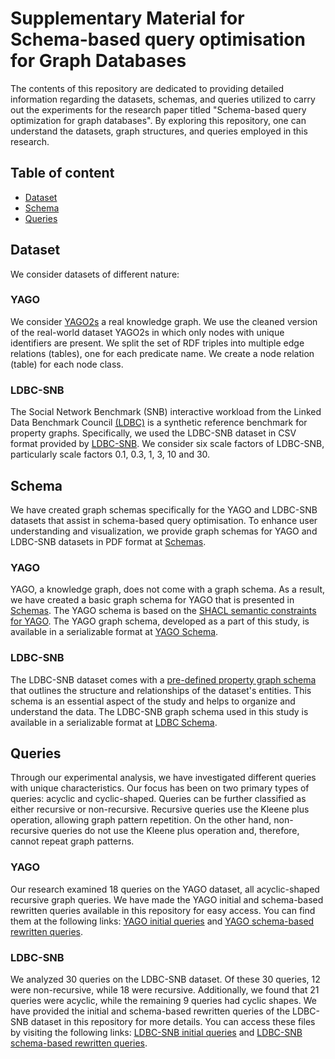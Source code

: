 # Supplementary Material for Schema-based query optimisation for Graph Databases

The contents of this repository are dedicated to providing detailed information regarding the datasets, schemas, and queries utilized to carry out the experiments for the research paper titled "Schema-based query optimization for graph databases". By exploring this repository, one can understand the datasets, graph structures, and queries employed in this research.

## Table of content

* [Dataset](#dataset)
* [Schema](#schema)
* [Queries](#queries)



## Dataset 
We consider datasets of different nature:

### YAGO
We consider [YAGO2s](https://yago-knowledge.org/downloads/yago-2s) a real knowledge graph. We use the cleaned version of the real-world dataset YAGO2s in which only nodes with unique identifiers are present. We split the set of RDF triples into multiple edge relations (tables), one for each predicate name. We create a node relation (table) for each node class.

### LDBC-SNB
 The Social Network Benchmark (SNB) interactive workload from the Linked Data Benchmark Council [(LDBC)](https://ldbcouncil.org) is a synthetic reference benchmark for property graphs. Specifically, we used the LDBC-SNB dataset in CSV format provided by [LDBC-SNB](https://repository.surfsara.nl/datasets/cwi/snb). We consider six scale factors of LDBC-SNB, particularly scale factors 0.1, 0.3, 1, 3, 10 and 30. 


<!-- In this study, the YAGO and LDBC-SNB datasets are a collection of data that comprise node and edge relations. Node relations are designated with the prefix NR and describe the properties of individual nodes, while edge relations are designated with the prefix ER and describe the connections between nodes. -->

## Schema
We have created graph schemas specifically for the YAGO and LDBC-SNB datasets that assist in schema-based query optimisation. To enhance user understanding and visualization, we provide graph schemas for YAGO and LDBC-SNB datasets in PDF format at [Schemas](/Schema/Graph_Schema_for_VLDB.pdf).
### YAGO

YAGO, a knowledge graph, does not come with a graph schema. As a result, we have created a basic graph schema for YAGO that is presented in [Schemas](/Schema/Graph_Schema_for_VLDB.pdf). The YAGO schema is based on the [SHACL semantic constraints for YAGO](https://arxiv.org/abs/2308.11884). The YAGO graph schema, developed as a part of this study, is available in a serializable format at [YAGO Schema](/Schema/Graph_schema_YAGO_Serializable.txt).

### LDBC-SNB
The LDBC-SNB dataset comes with a [pre-defined property graph schema](https://doi.org/10.1145/2723372.2742786) that outlines the structure and relationships of the dataset's entities. This schema is an essential aspect of the study and helps to organize and understand the data. The LDBC-SNB graph schema used in this study is available in a serializable format at [LDBC Schema](/Schema/Graph_Schema_LDBC_Serializable.txt).


## Queries
Through our experimental analysis, we have investigated different queries with unique characteristics. Our focus has been on two primary types of queries: acyclic and cyclic-shaped. Queries can be further classified as either recursive or non-recursive. Recursive queries use the Kleene plus operation, allowing graph pattern repetition. On the other hand, non-recursive queries do not use the Kleene plus operation and, therefore, cannot repeat graph patterns.


### YAGO
Our research examined 18 queries on the YAGO dataset, all acyclic-shaped recursive graph queries. We have made the YAGO initial and schema-based rewritten queries available in this repository for easy access. You can find them at the following links: [YAGO initial queries](/Queries/UCQT_Initial_Query_YAGO.csv) and [YAGO schema-based rewritten queries](/Queries/UCQT_Schema_Based_Rewritten_YAGO.csv).


### LDBC-SNB
We analyzed 30 queries on the LDBC-SNB dataset. Of these 30 queries, 12 were non-recursive, while 18 were recursive. Additionally, we found that 21 queries were acyclic, while the remaining 9 queries had cyclic shapes. We have provided the initial and schema-based rewritten queries of the LDBC-SNB dataset in this repository for more details. You can access these files by visiting the following links: [LDBC-SNB initial queries](/Queries/UCQT_Initial_Query_LDBC.csv) and [LDBC-SNB schema-based rewritten queries](/Queries/UCQT_Schema_Based_Rewritten_LDBC.csv).








<!-- ## Getting started

To make it easy for you to get started with GitLab, here's a list of recommended next steps.

Already a pro? Just edit this README.md and make it your own. Want to make it easy? [Use the template at the bottom](#editing-this-readme)!

## Add your files

- [ ] [Create](https://docs.gitlab.com/ee/user/project/repository/web_editor.html#create-a-file) or [upload](https://docs.gitlab.com/ee/user/project/repository/web_editor.html#upload-a-file) files
- [ ] [Add files using the command line](https://docs.gitlab.com/ee/gitlab-basics/add-file.html#add-a-file-using-the-command-line) or push an existing Git repository with the following command:

```
cd existing_repo
git remote add origin https://gitlab.inria.fr/tyrex-public/schema-graph-query.git
git branch -M main
git push -uf origin main
```

## Integrate with your tools

- [ ] [Set up project integrations](https://gitlab.inria.fr/tyrex-public/schema-graph-query/-/settings/integrations)

## Collaborate with your team

- [ ] [Invite team members and collaborators](https://docs.gitlab.com/ee/user/project/members/)
- [ ] [Create a new merge request](https://docs.gitlab.com/ee/user/project/merge_requests/creating_merge_requests.html)
- [ ] [Automatically close issues from merge requests](https://docs.gitlab.com/ee/user/project/issues/managing_issues.html#closing-issues-automatically)
- [ ] [Enable merge request approvals](https://docs.gitlab.com/ee/user/project/merge_requests/approvals/)
- [ ] [Set auto-merge](https://docs.gitlab.com/ee/user/project/merge_requests/merge_when_pipeline_succeeds.html)

## Test and Deploy

Use the built-in continuous integration in GitLab.

- [ ] [Get started with GitLab CI/CD](https://docs.gitlab.com/ee/ci/quick_start/index.html)
- [ ] [Analyze your code for known vulnerabilities with Static Application Security Testing (SAST)](https://docs.gitlab.com/ee/user/application_security/sast/)
- [ ] [Deploy to Kubernetes, Amazon EC2, or Amazon ECS using Auto Deploy](https://docs.gitlab.com/ee/topics/autodevops/requirements.html)
- [ ] [Use pull-based deployments for improved Kubernetes management](https://docs.gitlab.com/ee/user/clusters/agent/)
- [ ] [Set up protected environments](https://docs.gitlab.com/ee/ci/environments/protected_environments.html)

***

# Editing this README

When you're ready to make this README your own, just edit this file and use the handy template below (or feel free to structure it however you want - this is just a starting point!). Thanks to [makeareadme.com](https://www.makeareadme.com/) for this template.

## Suggestions for a good README

Every project is different, so consider which of these sections apply to yours. The sections used in the template are suggestions for most open source projects. Also keep in mind that while a README can be too long and detailed, too long is better than too short. If you think your README is too long, consider utilizing another form of documentation rather than cutting out information.

## Name
Schema-based Query Optimisation for Graph Databases - Supplementary material

## Description
Let people know what your project can do specifically. Provide context and add a link to any reference visitors might be unfamiliar with. A list of Features or a Background subsection can also be added here. If there are alternatives to your project, this is a good place to list differentiating factors.

## Badges
On some READMEs, you may see small images that convey metadata, such as whether or not all the tests are passing for the project. You can use Shields to add some to your README. Many services also have instructions for adding a badge.

## Visuals
Depending on what you are making, it can be a good idea to include screenshots or even a video (you'll frequently see GIFs rather than actual videos). Tools like ttygif can help, but check out Asciinema for a more sophisticated method.

## Installation
Within a particular ecosystem, there may be a common way of installing things, such as using Yarn, NuGet, or Homebrew. However, consider the possibility that whoever is reading your README is a novice and would like more guidance. Listing specific steps helps remove ambiguity and gets people to using your project as quickly as possible. If it only runs in a specific context like a particular programming language version or operating system or has dependencies that have to be installed manually, also add a Requirements subsection.

## Usage
Use examples liberally, and show the expected output if you can. It's helpful to have inline the smallest example of usage that you can demonstrate, while providing links to more sophisticated examples if they are too long to reasonably include in the README.

## Support
Tell people where they can go to for help. It can be any combination of an issue tracker, a chat room, an email address, etc.

## Roadmap
If you have ideas for releases in the future, it is a good idea to list them in the README.

## Contributing
State if you are open to contributions and what your requirements are for accepting them.

For people who want to make changes to your project, it's helpful to have some documentation on how to get started. Perhaps there is a script that they should run or some environment variables that they need to set. Make these steps explicit. These instructions could also be useful to your future self.

You can also document commands to lint the code or run tests. These steps help to ensure high code quality and reduce the likelihood that the changes inadvertently break something. Having instructions for running tests is especially helpful if it requires external setup, such as starting a Selenium server for testing in a browser. -->

<!-- ## Authors and acknowledgment
* [Chandan Sharma] chandan.sharma@inria.fr
* [Pierre Genevès] pierre.geneves@inria.fr
* [Nils Gesbert] nils.gesbert@inria.fr
* [Nabil Layaida] nabil.layaida@inria.fr

## Preprint
You can find the preprint version of this research paper on the INRIA HAL SCIENCE web portal by following this link: [INRIA HAL research paper link](https://inria.hal.science/hal-04485125). -->

<!-- ## License
For open source projects, say how it is licensed.

## Project status
If you have run out of energy or time for your project, put a note at the top of the README saying that development has slowed down or stopped completely. Someone may choose to fork your project or volunteer to step in as a maintainer or owner, allowing your project to keep going. You can also make an explicit request for maintainers. -->
